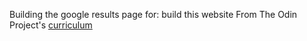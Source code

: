 Building the google results page for: build this website
From The Odin Project's [curriculum](http://www.theodinproject.com/courses/web-development-101/lessons/html-css)
